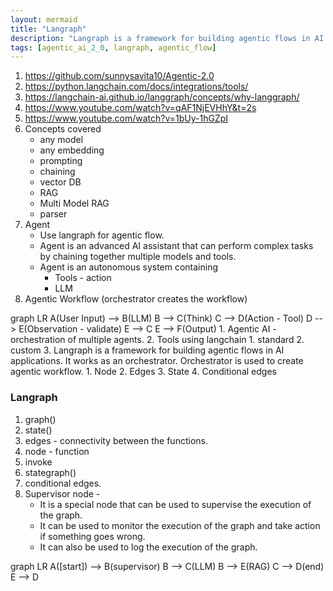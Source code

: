 ```yaml
---
layout: mermaid
title: "Langraph"
description: "Langraph is a framework for building agentic flows in AI applications."
tags: [agentic_ai_2_0, langraph, agentic_flow]
---
```


1. https://github.com/sunnysavita10/Agentic-2.0
2. https://python.langchain.com/docs/integrations/tools/ 
3. https://langchain-ai.github.io/langgraph/concepts/why-langgraph/
4. https://www.youtube.com/watch?v=qAF1NjEVHhY&t=2s
5. https://www.youtube.com/watch?v=1bUy-1hGZpI 
6. Concepts covered
    - any model
    - any embedding
    - prompting 
    - chaining 
    - vector DB
    - RAG 
    - Multi Model RAG 
    - parser 
7. Agent 
   - Use langraph for agentic flow. 
   - Agent is an advanced AI assistant that can perform complex tasks by chaining together multiple models and tools.
   - Agent is an autonomous system containing 
     - Tools - action 
     - LLM 
8. Agentic Workflow (orchestrator creates the workflow)
<dev class="mermaid">
graph LR
    A(User Input) --> B(LLM)
    B --> C(Think)
    C --> D(Action - Tool)
    D --> E(Observation - validate)
    E --> C
    E --> F(Output)
</dev>
1. Agentic AI - orchestration of multiple agents. 
2. Tools using langchain 
   1. standard
   2. custom
3. Langraph is a framework for building agentic flows in AI applications. It works as an orchestrator. Orchestrator is used to create agentic workflow.
   1. Node 
   2. Edges
   3. State 
   4. Conditional edges 


### Langraph

1. graph()
2. state()
3. edges - connectivity  between the functions.
4. node - function  
5. invoke
6. stategraph()
7. conditional edges. 
8. Supervisor node - 
   - It is a special node that can be used to supervise the execution of the graph. 
   - It can be used to monitor the execution of the graph and take action if something goes wrong. 
   - It can also be used to log the execution of the graph.

<dev class="mermaid">
graph LR
   A([start]) --> B(supervisor)
   B --> C(LLM)
   B --> E(RAG)
   C --> D(end)
   E --> D
</dev>